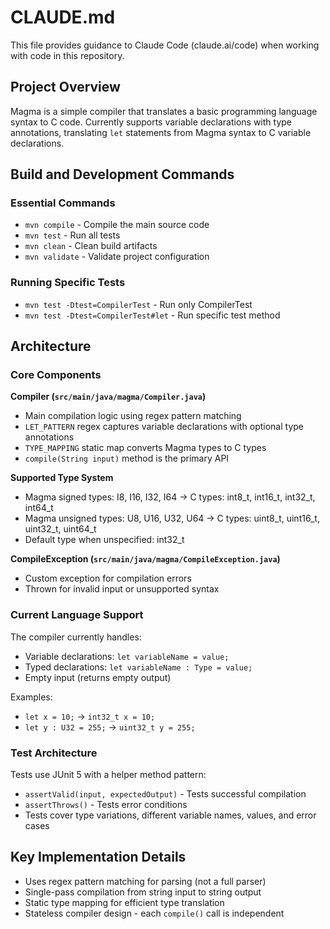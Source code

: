 # CLAUDE.md

This file provides guidance to Claude Code (claude.ai/code) when working with code in this repository.

## Project Overview

Magma is a simple compiler that translates a basic programming language syntax to C code. Currently supports variable
declarations with type annotations, translating `let` statements from Magma syntax to C variable declarations.

## Build and Development Commands

### Essential Commands

- `mvn compile` - Compile the main source code
- `mvn test` - Run all tests
- `mvn clean` - Clean build artifacts
- `mvn validate` - Validate project configuration

### Running Specific Tests

- `mvn test -Dtest=CompilerTest` - Run only CompilerTest
- `mvn test -Dtest=CompilerTest#let` - Run specific test method

## Architecture

### Core Components

**Compiler (`src/main/java/magma/Compiler.java`)**

- Main compilation logic using regex pattern matching
- `LET_PATTERN` regex captures variable declarations with optional type annotations
- `TYPE_MAPPING` static map converts Magma types to C types
- `compile(String input)` method is the primary API

**Supported Type System**

- Magma signed types: I8, I16, I32, I64 → C types: int8_t, int16_t, int32_t, int64_t
- Magma unsigned types: U8, U16, U32, U64 → C types: uint8_t, uint16_t, uint32_t, uint64_t
- Default type when unspecified: int32_t

**CompileException (`src/main/java/magma/CompileException.java`)**

- Custom exception for compilation errors
- Thrown for invalid input or unsupported syntax

### Current Language Support

The compiler currently handles:

- Variable declarations: `let variableName = value;`
- Typed declarations: `let variableName : Type = value;`
- Empty input (returns empty output)

Examples:

- `let x = 10;` → `int32_t x = 10;`
- `let y : U32 = 255;` → `uint32_t y = 255;`

### Test Architecture

Tests use JUnit 5 with a helper method pattern:

- `assertValid(input, expectedOutput)` - Tests successful compilation
- `assertThrows()` - Tests error conditions
- Tests cover type variations, different variable names, values, and error cases

## Key Implementation Details

- Uses regex pattern matching for parsing (not a full parser)
- Single-pass compilation from string input to string output
- Static type mapping for efficient type translation
- Stateless compiler design - each `compile()` call is independent